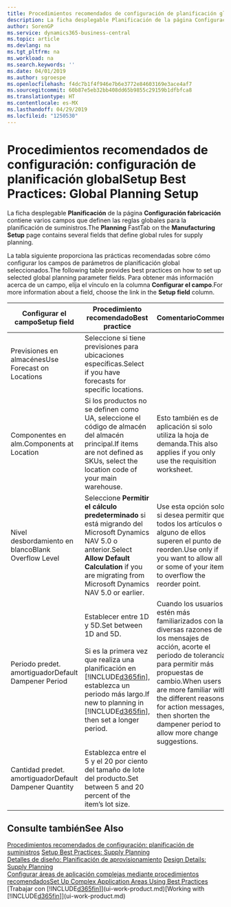 ```yaml
---
title: Procedimientos recomendados de configuración de planificación global | Documentos de Microsoft
description: La ficha desplegable Planificación de la página Configuración fabricación contiene varios campos que definen las reglas globales para la planificación de suministros.
author: SorenGP
ms.service: dynamics365-business-central
ms.topic: article
ms.devlang: na
ms.tgt_pltfrm: na
ms.workload: na
ms.search.keywords: ''
ms.date: 04/01/2019
ms.author: sgroespe
ms.openlocfilehash: f4dc7b1f4f946e7b6e3772e84603169e3ace4af7
ms.sourcegitcommit: 60b87e5eb32bb408dd65b9855c29159b1dfbfca8
ms.translationtype: HT
ms.contentlocale: es-MX
ms.lasthandoff: 04/29/2019
ms.locfileid: "1250530"
---
```

# <a name="setup-best-practices-global-planning-setup"></a><span data-ttu-id="bd18f-103">Procedimientos recomendados de configuración: configuración de planificación global</span><span class="sxs-lookup"><span data-stu-id="bd18f-103">Setup Best Practices: Global Planning Setup</span></span>
<span data-ttu-id="bd18f-104">La ficha desplegable **Planificación** de la página **Configuración fabricación** contiene varios campos que definen las reglas globales para la planificación de suministros.</span><span class="sxs-lookup"><span data-stu-id="bd18f-104">The **Planning** FastTab on the **Manufacturing Setup** page contains several fields that define global rules for supply planning.</span></span>  

 <span data-ttu-id="bd18f-105">La tabla siguiente proporciona las prácticas recomendadas sobre cómo configurar los campos de parámetros de planificación global seleccionados.</span><span class="sxs-lookup"><span data-stu-id="bd18f-105">The following table provides best practices on how to set up selected global planning parameter fields.</span></span> <span data-ttu-id="bd18f-106">Para obtener más información acerca de un campo, elija el vínculo en la columna **Configurar el campo**.</span><span class="sxs-lookup"><span data-stu-id="bd18f-106">For more information about a field, choose the link in the **Setup field** column.</span></span>  

|<span data-ttu-id="bd18f-107">Configurar el campo</span><span class="sxs-lookup"><span data-stu-id="bd18f-107">Setup field</span></span>|<span data-ttu-id="bd18f-108">Procedimiento recomendado</span><span class="sxs-lookup"><span data-stu-id="bd18f-108">Best practice</span></span>|<span data-ttu-id="bd18f-109">Comentario</span><span class="sxs-lookup"><span data-stu-id="bd18f-109">Comment</span></span>|  
|-----------------|-------------------|-------------|  
|<span data-ttu-id="bd18f-110">Previsiones en almacénes</span><span class="sxs-lookup"><span data-stu-id="bd18f-110">Use Forecast on Locations</span></span>|<span data-ttu-id="bd18f-111">Seleccione si tiene previsiones para ubicaciones específicas.</span><span class="sxs-lookup"><span data-stu-id="bd18f-111">Select if you have forecasts for specific locations.</span></span>||  
|<span data-ttu-id="bd18f-112">Componentes en alm.</span><span class="sxs-lookup"><span data-stu-id="bd18f-112">Components at Location</span></span>|<span data-ttu-id="bd18f-113">Si los productos no se definen como UA, seleccione el código de almacén del almacén principal.</span><span class="sxs-lookup"><span data-stu-id="bd18f-113">If items are not defined as SKUs, select the location code of your main warehouse.</span></span>|<span data-ttu-id="bd18f-114">Esto también es de aplicación si solo utiliza la hoja de demanda.</span><span class="sxs-lookup"><span data-stu-id="bd18f-114">This also applies if you only use the requisition worksheet.</span></span>|  
|<span data-ttu-id="bd18f-115">Nivel desbordamiento en blanco</span><span class="sxs-lookup"><span data-stu-id="bd18f-115">Blank Overflow Level</span></span>|<span data-ttu-id="bd18f-116">Seleccione **Permitir el cálculo predeterminado** si está migrando del Microsoft Dynamics NAV 5.0 o anterior.</span><span class="sxs-lookup"><span data-stu-id="bd18f-116">Select **Allow Default Calculation** if you are migrating from Microsoft Dynamics NAV 5.0 or earlier.</span></span>|<span data-ttu-id="bd18f-117">Use esta opción solo si desea permitir que todos los artículos o alguno de ellos superen el punto de reorden.</span><span class="sxs-lookup"><span data-stu-id="bd18f-117">Use only if you want to allow all or some of your items to overflow the reorder point.</span></span>|  
|<span data-ttu-id="bd18f-118">Periodo predet. amortiguador</span><span class="sxs-lookup"><span data-stu-id="bd18f-118">Default Dampener Period</span></span>|<span data-ttu-id="bd18f-119">Establecer entre 1D y 5D.</span><span class="sxs-lookup"><span data-stu-id="bd18f-119">Set between 1D and 5D.</span></span><br /><br /> <span data-ttu-id="bd18f-120">Si es la primera vez que realiza una planificación en [!INCLUDE[d365fin](includes/d365fin_md.md)], establezca un periodo más largo.</span><span class="sxs-lookup"><span data-stu-id="bd18f-120">If new to planning in [!INCLUDE[d365fin](includes/d365fin_md.md)], then set a longer period.</span></span>|<span data-ttu-id="bd18f-121">Cuando los usuarios estén más familiarizados con las diversas razones de los mensajes de acción, acorte el periodo de tolerancia para permitir más propuestas de cambio.</span><span class="sxs-lookup"><span data-stu-id="bd18f-121">When users are more familiar with the different reasons for action messages, then shorten the dampener period to allow more change suggestions.</span></span>|  
|<span data-ttu-id="bd18f-122">Cantidad predet. amortiguador</span><span class="sxs-lookup"><span data-stu-id="bd18f-122">Default Dampener Quantity</span></span>|<span data-ttu-id="bd18f-123">Establezca entre el 5 y el 20 por ciento del tamaño de lote del producto.</span><span class="sxs-lookup"><span data-stu-id="bd18f-123">Set between 5 and 20 percent of the item’s lot size.</span></span>||  

## <a name="see-also"></a><span data-ttu-id="bd18f-124">Consulte también</span><span class="sxs-lookup"><span data-stu-id="bd18f-124">See Also</span></span>  
 <span data-ttu-id="bd18f-125">[Procedimientos recomendados de configuración: planificación de suministros](setup-best-practices-supply-planning.md) </span><span class="sxs-lookup"><span data-stu-id="bd18f-125">[Setup Best Practices: Supply Planning](setup-best-practices-supply-planning.md) </span></span>  
 <span data-ttu-id="bd18f-126">[Detalles de diseño: Planificación de aprovisionamiento](design-details-supply-planning.md) </span><span class="sxs-lookup"><span data-stu-id="bd18f-126">[Design Details: Supply Planning](design-details-supply-planning.md) </span></span>  
 [<span data-ttu-id="bd18f-127">Configurar áreas de aplicación complejas mediante procedimientos recomendados</span><span class="sxs-lookup"><span data-stu-id="bd18f-127">Set Up Complex Application Areas Using Best Practices</span></span>](set-up-complex-application-areas-using-best-practices.md)  
 <span data-ttu-id="bd18f-128">[Trabajar con [!INCLUDE[d365fin](includes/d365fin_md.md)]](ui-work-product.md)</span><span class="sxs-lookup"><span data-stu-id="bd18f-128">[Working with [!INCLUDE[d365fin](includes/d365fin_md.md)]](ui-work-product.md)</span></span>
